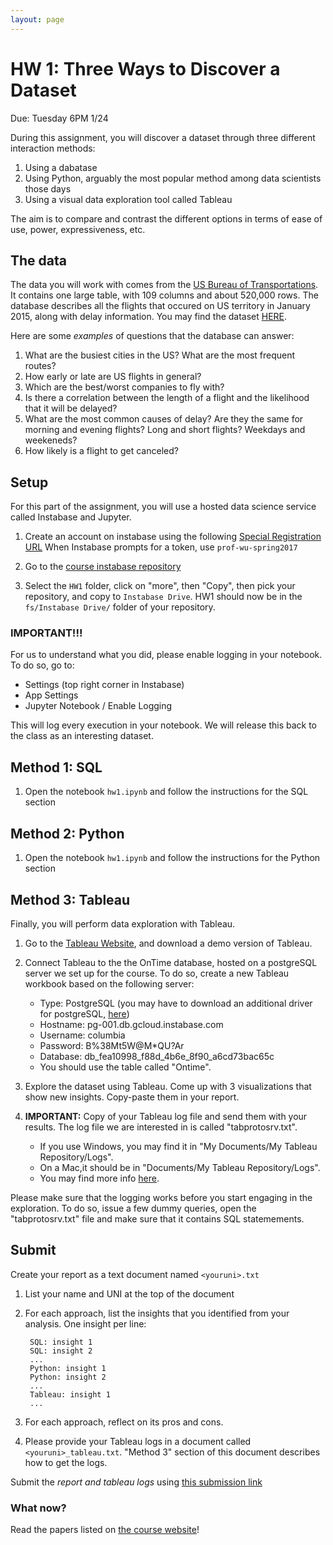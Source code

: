 ```yaml
---
layout: page
---
```


# HW 1: Three Ways to Discover a Dataset

Due: Tuesday 6PM 1/24

During this assignment, you will discover a dataset through three different interaction methods:

1. Using a dabatase
2. Using Python, arguably the most popular method among data scientists those days
2. Using a visual data exploration tool called Tableau

The aim is to compare and contrast the different options in terms of ease of use, power, expressiveness, etc.


## The data

The data you will work with comes from the [US Bureau of Transportations](http://www.transtats.bts.gov/). It contains one large table, with 109 columns and about 520,000 rows. The database describes all the flights that occured on US territory in January 2015, along with delay information. You may find the dataset [HERE](http://www.transtats.bts.gov/Download/On_Time_On_Time_Performance_2015_1.zip).

Here are some _examples_ of questions that the database can answer:

1. What are the busiest cities in the US? What are the most frequent routes?
2. How early or late are US flights in general?
3. Which are the best/worst companies to fly with?
4. Is there a correlation between the length of a flight and the likelihood that it will be delayed?
5. What are the most common causes of delay? Are they the same for morning and evening flights? Long and short flights? Weekdays and weekeneds?
6. How likely is a flight to get canceled?

## Setup

For this part of the assignment, you will use a hosted data science service called Instabase and Jupyter.

1. Create an account on instabase using the following [Special Registration URL](https://www.instabase.com/account/login?use_token=true)
When Instabase prompts for a token, use `prof-wu-spring2017`

2. Go to the [course instabase repository](https://www.instabase.com/tsellam/6998.002-viz/fs/Instabase%20Drive/)

3. Select the `HW1` folder, click on "more", then "Copy", then pick your repository, and copy to `Instabase Drive`.
HW1 should now be in the `fs/Instabase Drive/` folder of your repository.

### IMPORTANT!!!

For us to understand what you did, please enable logging in your notebook. To do so, go to:

- Settings (top right corner in Instabase)
- App Settings
- Jupyter Notebook / Enable Logging

This will log every execution in your notebook.  We will release this back to the class as an interesting dataset.



## Method 1: SQL

1. Open the notebook `hw1.ipynb` and follow the instructions for the SQL section


## Method 2: Python

1. Open the notebook `hw1.ipynb` and follow the instructions for the Python section


## Method 3: Tableau

Finally, you will perform data exploration with Tableau.

1. Go to the [Tableau Website](https://www.tableau.com/), and download a demo version of Tableau.

2. Connect Tableau to the the OnTime database, hosted on a postgreSQL server we set up for the course.
To do so, create a new Tableau workbook based on the following server:

    * Type: PostgreSQL (you may have to download an additional driver for postgreSQL, [here](https://www.tableau.com/support/drivers))
    * Hostname: pg-001.db.gcloud.instabase.com
    * Username: columbia
    * Password: B%38Mt5W@M*QU?Ar
    * Database: db_fea10998_f88d_4b6e_8f90_a6cd73bac65c
    * You should use the table called "Ontime".

3. Explore the dataset using Tableau.  Come up with 3 visualizations that show new insights.  Copy-paste them in your report.

4. **IMPORTANT:** Copy of your Tableau log file and send them with your results. The log file we are interested in is called "tabprotosrv.txt". 

    * If you use Windows, you may find it in "My Documents/My Tableau Repository/Logs". 
    * On a Mac,it should be in "Documents/My Tableau Repository/Logs". 
    * You may find more info [here](http://kb.tableau.com/articles/howto/viewing-underlying-sql-queries-desktop).

Please make sure that the logging works before you start engaging in the exploration. To do so, issue a few dummy queries, open the "tabprotosrv.txt" file and make sure that it contains SQL statemements.



## Submit

Create your report as a text document named `<youruni>.txt` 

1. List your name and UNI at the top of the document
1. For each approach, list the insights that you identified from your analysis.  One insight per line:

        SQL: insight 1
        SQL: insight 2
        ...
        Python: insight 1
        Python: insight 2
        ...
        Tableau: insight 1
        ...

      
2. For each approach, reflect on its pros and cons.
3. Please provide your Tableau logs in a document called `<youruni>_tableau.txt`.   "Method 3" section of this document describes how to get the logs.

Submit the *report and tableau logs*  using [this submission link](https://www.instabase.com/apps/file-submission/cmd/submit/0be40120-53de-4718-a18d-3e773da8c7b5)

### What now?

Read the papers listed on [the course website](http://columbiaviz.github.io)!
